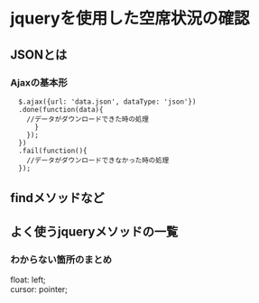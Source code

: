 # jqueryを使用した空席状況の確認
## JSONとは

### Ajaxの基本形
      $.ajax({url: 'data.json', dataType: 'json'})
      .done(function(data){
        //データがダウンロードできた時の処理
          }
        });
      })
      .fail(function(){
        //データがダウンロードできなかった時の処理
      });
## findメソッドなど

## よく使うjqueryメソッドの一覧
### わからない箇所のまとめ
float: left;  
cursor: pointer;
